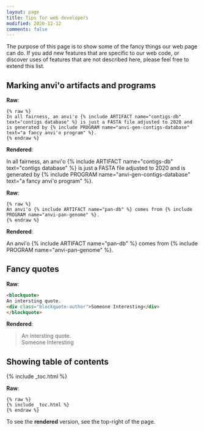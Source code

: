 ```yaml
---
layout: page
title: Tips for web developers
modified: 2020-12-12
comments: false
---
```


The purpose of this page is to show some of the fancy things our web page can do. If you add new features that are specific to our web code, or discover uses of features that are not described here, please feel free to extend this list.

## Marking anvi'o artifacts and programs

**Raw**:

```
{% raw %}
In all fairness, an anvi'o {% include ARTIFACT name="contigs-db" text="contigs database" %} is just a FASTA file adjusted to 2020 and is generated by {% include PROGRAM name="anvi-gen-contigs-database" text="a fancy anvi'o program" %}.
{% endraw %}
```

**Rendered**:

In all fairness, an anvi'o {% include ARTIFACT name="contigs-db" text="contigs database" %} is just a FASTA file adjusted to 2020 and is generated by {% include PROGRAM name="anvi-gen-contigs-database" text="a fancy anvi'o program" %}.

**Raw**:

```
{% raw %}
An anvi'o {% include ARTIFACT name="pan-db" %} comes from {% include PROGRAM name="anvi-pan-genome" %}.
{% endraw %}
```

**Rendered**:

An anvi'o {% include ARTIFACT name="pan-db" %} comes from {% include PROGRAM name="anvi-pan-genome" %}.


## Fancy quotes

**Raw**:

``` html
<blockquote>
An intersting quote.
<div class="blockquote-author">Someone Interesting</div>
</blockquote>
```

**Rendered**:

<blockquote>
An intersting quote.
<div class="blockquote-author">Someone Interesting</div>
</blockquote>


## Showing table of contents

{% include _toc.html %}

**Raw**:

```
{% raw %}
{% include _toc.html %}
{% endraw %}
```

To see the **rendered** version, see the top-right of the page.
